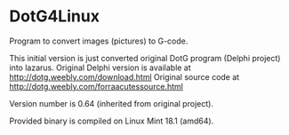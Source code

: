 # DotG4Linux

Program to convert images (pictures) to G-code.

This initial version is just converted original DotG program (Delphi project) into lazarus.
Original Delphi version is available at http://dotg.weebly.com/download.html
Original source code at http://dotg.weebly.com/forraacutessource.html

Version number is 0.64 (inherited from original project).

Provided binary is compiled on Linux Mint 18.1 (amd64).
